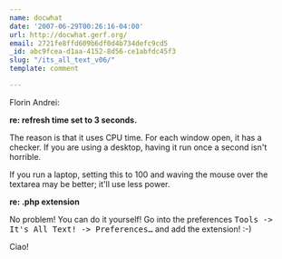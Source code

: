 ```yaml
---
name: docwhat
date: '2007-06-29T00:26:16-04:00'
url: http://docwhat.gerf.org/
email: 2721fe8ffd609b6df0d4b734defc9cd5
_id: abc9fcea-d1aa-4152-8d56-ce1abfdc45f3
slug: "/its_all_text_v06/"
template: comment

---
```


Florin Andrei:

<b>re: refresh time set to 3 seconds.</b>

The reason is that it uses CPU time.  For each window open, it has a checker.  If you are using a desktop, having it run once a second isn't horrible.

If you run a laptop, setting this to 100 and waving the mouse over the textarea may be better; it'll use less power.

<b>re: .php extension</b>

No problem!  You can do it yourself! Go into the preferences <tt>Tools -&gt; It's All Text! -&gt; Preferences&hellip;</tt> and add the extension! :-)

Ciao!
